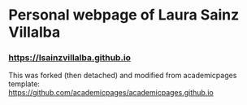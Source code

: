 # Personal webpage of Laura Sainz Villalba
### https://lsainzvillalba.github.io

This was forked (then detached) and modified from academicpages template: <br> https://github.com/academicpages/academicpages.github.io
